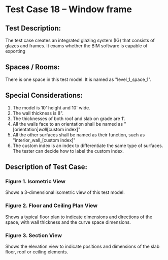 # Test Case 18 – Window frame
## Test Description:
The test case creates an integrated glazing system (IG) that consists of glazes and frames. It exams whether the BIM software is capable of exporting
## Spaces / Rooms:
There is one space in this test model. It is named as "level_1_space_1".
## Special Considerations:
1.	The model is 10' height and 10' wide.
2.	The wall thickness is 8".
3.	The thicknesses of both roof and slab on grade are 1'.
4.	All the walls face to an orientation shall be named as "[orientation]_wall_[custom index]"
5.	All the other surfaces shall be named as their function, such as "interior_wall_[custom index]"
6.	The custom index is an index to differentiate the same type of surfaces. The tester can decide how to label the custom index.





## Description of Test Case:
### Figure 1. Isometric View
Shows a 3-dimensional isometric view of this test model.
### Figure 2. Floor and Ceiling Plan View
Shows a typical floor plan to indicate dimensions and directions of the space, with wall thickness and the curve space dimensions.  
### Figure 3. Section View
Shows the elevation view to indicate positions and dimensions of the slab floor, roof or ceiling elements.
